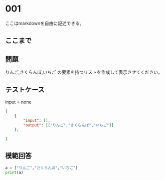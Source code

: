 # 001

ここはmarkdownを自由に記述できる。

ここまで
---
## 問題

りんご,さくらんぼ,いちご の要素を持つリストを作成して表示させてください。

## テストケース
input = none
```json
[
	{
		"input": [],
		"output": [["りんご","さくらんぼ","いちご"]]
  	},
	
]
```

## 模範回答
```python
a = ["りんご","さくらんぼ","いちご"]
print(a)
```